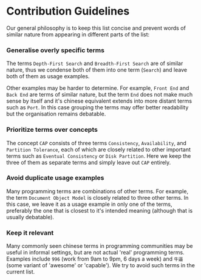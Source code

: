 # Contribution Guidelines

Our general philosophy is to keep this list concise and prevent words of similar nature from appearing in different parts of the list:

### Generalise overly specific terms

The terms `Depth-First Search` and `Breadth-First Search` are of similar nature, thus we condense both of them into one term (`Search`) and leave both of them as usage examples.

Other examples may be harder to determine. For example, `Front End` and `Back End` are terms of similar nature, but the term `End` does not make much sense by itself and it's chinese equivalent extends into more distant terms such as `Port`. In this case grouping the terms may offer better readability but the organisation remains debatable.

### Prioritize terms over concepts

The concept `CAP` consists of three terms `Consistency`, `Availability`, and `Partition Tolerance`, each of which are closely related to other important terms such as `Eventual Consistency` or `Disk Partition`. Here we keep the three of them as separate terms and simply leave out `CAP` entirely.

### Avoid duplicate usage examples

Many programming terms are combinations of other terms. For example, the term `Document Object Model` is closely related to three other terms. In this case, we leave it as a usage example in only one of the terms, preferably the one that is closest to it's intended meaning (although that is usually debatable).

### Keep it relevant

Many commonly seen chinese terms in programming communities may be useful in informal settings, but are not actual 'real' programming terms. Examples include `996` (work from 9am to 9pm, 6 days a week) and `牛逼` (some variant of 'awesome' or 'capable'). We try to avoid such terms in the current list.

